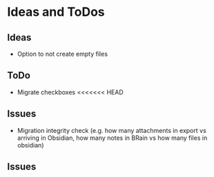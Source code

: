 # Ideas and ToDos

## Ideas

- Option to not create empty files

## ToDo

- Migrate checkboxes
<<<<<<< HEAD

## Issues

- Migration integrity check (e.g. how many attachments in export vs arriving in Obsidian, how many notes in BRain vs how many files in obsidian)

## Issues




